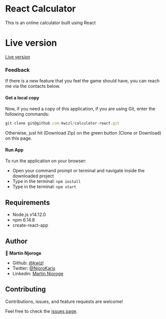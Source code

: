 # React Calculator
This is an online calculator built using React

# Live version
[Live version](https://calculator-react-27.herokuapp.com/)


### Feedback
If there is a new feature that you feel the game should have, you can reach me via the contacts below.

#### Get a local copy
Now, if you need a copy of this application, if you are using Git, enter the following commands:
```js
git clone git@github.com:kwizl/calculator-react.git
```
Otherwise, just hit (Download Zip) on the green button (Clone or Download) on this page.

#### Run App
To run the application on your browser:
- Open your command prompt or terminal and navigate inside the downloaded project
- Type in the terminal: `npm install`
- Type in the terminal: `npm start`

## Requirements
- Node.js v14.12.0
- npm 6.14.8
- create-react-app

## Author

👤 **Martin Njoroge**

- Github: [@kwizl](https://github.com/kwizl)
- Twitter: [@NjoroKaris](https://twitter.com/NjoroKaris)
- Linkedin: [Martin Njoroge](https://www.linkedin.com/in/martin-kariuki-njoroge/)

## Contributing

Contributions, issues, and feature requests are welcome!

Feel free to check the [issues page](issues/).
